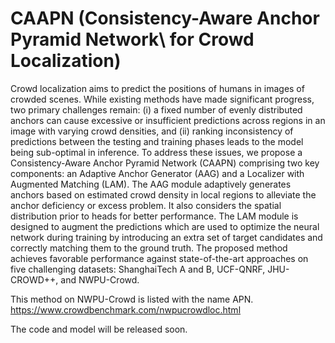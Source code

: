 # CAAPN (Consistency-Aware Anchor Pyramid Network\\ for Crowd Localization)

Crowd localization aims to predict the positions of humans in images of crowded scenes. While existing methods have made significant progress, two primary challenges remain: (i) a fixed number of evenly distributed anchors can cause excessive or insufficient predictions across regions in an image with varying crowd densities, and (ii) ranking inconsistency of predictions between the testing and training phases leads to the model being sub-optimal in inference.
To address these issues, we propose a Consistency-Aware Anchor Pyramid Network (CAAPN) comprising two key components: an Adaptive Anchor Generator (AAG) and a Localizer with Augmented Matching (LAM). 
The AAG module adaptively generates anchors based on estimated crowd density in local regions to alleviate the anchor deficiency or excess problem. 
It also considers the spatial distribution prior to heads for better performance.
The LAM module is designed to augment the predictions which are used to
optimize the neural network during training by introducing an extra set of target candidates and correctly matching them to the ground truth.
The proposed method achieves favorable performance against state-of-the-art approaches on five challenging datasets: ShanghaiTech A and B, UCF-QNRF, JHU-CROWD++, and NWPU-Crowd.


This method on NWPU-Crowd is listed with the name APN. https://www.crowdbenchmark.com/nwpucrowdloc.html

The code and model will be released soon. 
